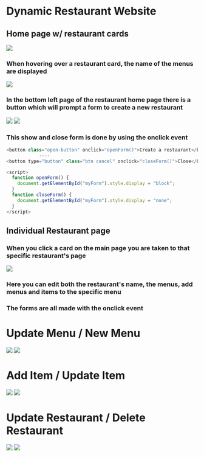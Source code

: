 # Dynamic Restaurant Website 

## Home page w/ restaurant cards
![](https://user-images.githubusercontent.com/72231465/97084049-2c162700-160c-11eb-9ba4-62bb36de90e7.png)


### When hovering over a restaurant card, the name of the menus are displayed

![](https://user-images.githubusercontent.com/72231465/97084063-4819c880-160c-11eb-9e77-b2823354df17.png)

### In the bottom left page of the restaurant home page there is a button which will prompt a form to create a new restaurant
![](https://user-images.githubusercontent.com/72231465/97084164-f9206300-160c-11eb-8ad4-eaee7ba32a3c.png)
![](https://user-images.githubusercontent.com/72231465/97084483-4271b200-160f-11eb-870a-1373520ab107.png)

### This show and close form is done by using the onclick event

```javascript
<button class="open-button" onclick="openForm()">Create a restaurant</button>
            ----
<button type="button" class="btn cancel" onclick="closeForm()">Close</button>

<script>
  function openForm() {
    document.getElementById("myForm").style.display = "block";
  }
  function closeForm() {
    document.getElementById("myForm").style.display = "none";
  }
</script>
```

## Individual Restaurant page
### When you click a card on the main page you are taken to that specific restaurant's page
![](https://user-images.githubusercontent.com/72231465/97084411-b19ad680-160e-11eb-91c5-1a50fc6811fb.png)
### Here you can edit both the restaurant's name, the menus, add menus and items to the specific menu
### The forms are all made with the onclick event


# Update Menu / New Menu
![](https://user-images.githubusercontent.com/72231465/97084916-0855df80-1612-11eb-8ff1-5ae75ee89151.png)
![](https://user-images.githubusercontent.com/72231465/97084938-27547180-1612-11eb-86b3-d4cd3d9c0d6d.png)

# Add Item / Update Item
![](https://user-images.githubusercontent.com/72231465/97084952-33403380-1612-11eb-9f1a-49c0568a63ff.png)
![](https://user-images.githubusercontent.com/72231465/97084948-2facac80-1612-11eb-992b-354627003dd3.png)

# Update Restaurant / Delete Restaurant
![](https://user-images.githubusercontent.com/72231465/97084630-4d791200-1610-11eb-8e58-5ebb2aea93d4.png)
![](https://user-images.githubusercontent.com/72231465/97084803-50283700-1611-11eb-960d-a87f93f7cdeb.png)
